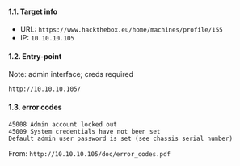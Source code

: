 #### 1.1. Target info

- URL: `https://www.hackthebox.eu/home/machines/profile/155`
- IP: `10.10.10.105`


#### 1.2. Entry-point 

Note: admin interface; creds required
```
http://10.10.10.105/
```


#### 1.3. error codes
```
45008 Admin account locked out
45009 System credentials have not been set
Default admin user password is set (see chassis serial number)
```
From: `http://10.10.10.105/doc/error_codes.pdf`
